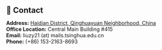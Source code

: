 <h1 id="contact"></h1>

<h2 style="margin: 60px 0px 10px;">💬 Contact</h2>

<p><strong>Address:</strong> <a href="https://www.earthol.com/fun-1-school-tsinghua.html">Haidian District, Qinghuayuan Neighborhood, China </a>
<br />
<strong>Office Location:</strong> Central Main Building #415
<br />
<strong>Email:</strong> <email>liuzy21 (at) mails.tsinghua.edu.cn</email>
<br />
<strong>Phone:</strong> (+86) 153-2163-8693</p>